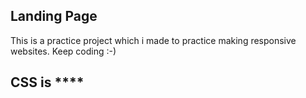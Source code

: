 ## Landing Page

This is a practice project which i made to practice making responsive websites.
Keep coding :-)

## CSS is ****
